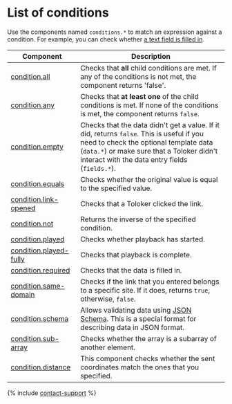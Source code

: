 # List of conditions

Use the components named `conditions.*` to match an expression against a condition. For example, you can check whether [a text field is filled in](condition.required.md).

| Component                                           | Description                                                                                                                                                                                                                         |
| --------------------------------------------------- | ----------------------------------------------------------------------------------------------------------------------------------------------------------------------------------------------------------------------------------- |
| [condition.all](condition.all.md)                   | Checks that **all** child conditions are met. If any of the conditions is not met, the component returns 'false'.                                                                                                                   |
| [condition.any](condition.any.md)                   | Checks that **at least one** of the child conditions is met. If none of the conditions is met, the component returns `false`.                                                                                                       |
| [condition.empty](condition.empty.md)               | Checks that the data didn't get a value. If it did, returns `false`. This is useful if you need to check the optional template data (`data.*`) or make sure that a Toloker didn't interact with the data entry fields (`fields.*`). |
| [condition.equals](condition.equals.md)             | Checks whether the original value is equal to the specified value.                                                                                                                                                                  |
| [condition.link-opened](condition.link-opened.md)   | Checks that a Toloker clicked the link.                                                                                                                                                                                             |
| [condition.not](condition.not.md)                   | Returns the inverse of the specified condition.                                                                                                                                                                                     |
| [condition.played](condition.played.md)             | Checks whether playback has started.                                                                                                                                                                                                |
| [condition.played-fully](condition.played-fully.md) | Checks that playback is complete.                                                                                                                                                                                                   |
| [condition.required](condition.required.md)         | Checks that the data is filled in.                                                                                                                                                                                                  |
| [condition.same-domain](condition.same-domain.md)   | Checks if the link that you entered belongs to a specific site. If it does, returns `true`, otherwise, `false`.                                                                                                                     |
| [condition.schema](condition.schema.md)             | Allows validating data using [JSON Schema](https://json-schema.org/learn/getting-started-step-by-step.html). This is a special format for describing data in JSON format.                                                           |
| [condition.sub-array](condition.sub-array.md)       | Checks whether the array is a subarray of another element.                                                                                                                                                                          |
| [condition.distance](condition.distance.md)         | This component checks whether the sent coordinates match the ones that you specified.                                                                                                                                               |

{% include [contact-support](../_includes/contact-support.md) %}
